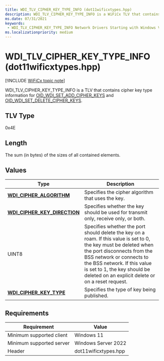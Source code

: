 ```yaml
---
title: WDI_TLV_CIPHER_KEY_TYPE_INFO (dot11wificxtypes.hpp)
description: WDI_TLV_CIPHER_KEY_TYPE_INFO is a WiFiCx TLV that contains cipher key type information for OID_WDI_SET_ADD_CIPHER_KEYS and OID_WDI_SET_DELETE_CIPHER_KEYS.
ms.date: 07/31/2021
keywords:
 - WDI_TLV_CIPHER_KEY_TYPE_INFO Network Drivers Starting with Windows Vista
ms.localizationpriority: medium
---
```


# WDI\_TLV\_CIPHER\_KEY\_TYPE\_INFO (dot11wificxtypes.hpp)

[!INCLUDE [WiFiCx topic note](../includes/wificx-version-warning.md)]


WDI\_TLV\_CIPHER\_KEY\_TYPE\_INFO is a TLV that contains cipher key type information for [OID\_WDI\_SET\_ADD\_CIPHER\_KEYS](./oid-wdi-set-add-cipher-keys.md) and [OID\_WDI\_SET\_DELETE\_CIPHER\_KEYS](./oid-wdi-set-delete-cipher-keys.md).

## TLV Type


0x4E

## Length


The sum (in bytes) of the sizes of all contained elements.

## Values


| Type                                                                 | Description                                                                                                                                                                                                                                                                                     |
|----------------------------------------------------------------------|-------------------------------------------------------------------------------------------------------------------------------------------------------------------------------------------------------------------------------------------------------------------------------------------------|
| [**WDI\_CIPHER\_ALGORITHM**](/windows-hardware/drivers/ddi/wditypes/dot11wificxtypes/ne-dot11wificxtypes-wdi_cipher_algorithm)          | Specifies the cipher algorithm that uses the key.                                                                                                                                                                                                                                               |
| [**WDI\_CIPHER\_KEY\_DIRECTION**](/windows-hardware/drivers/ddi/dot11wificxtypes/ne-dot11wificxtypes-wdi_cipher_key_direction) | Specifies whether the key should be used for transmit only, receive only, or both.                                                                                                                                                                                                              |
| UINT8                                                                | Specifies whether the port should delete the key on a roam. If this value is set to 0, the key must be deleted when the port disconnects from the BSS network or connects to the BSS network. If this value is set to 1, the key should be deleted on an explicit delete or on a reset request. |
| [**WDI\_CIPHER\_KEY\_TYPE**](/windows-hardware/drivers/ddi/dot11wificxtypes/ne-dot11wificxtypes-wdi_cipher_key_type)           | Specifies the type of key being published.                                                                                                                                                                                                                                                      |

 

## Requirements

|Requirement|Value|
|--- |--- |
|Minimum supported client|Windows 11|
|Minimum supported server|Windows Server 2022|
|Header|dot11wificxtypes.hpp|

 

